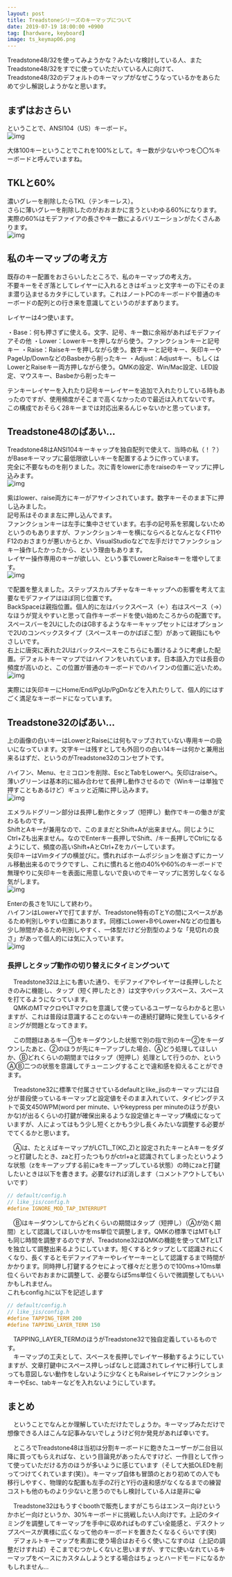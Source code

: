 ```yaml
---
layout: post
title: Treadstoneシリーズのキーマップについて
date: 2019-07-19 18:00:00 +0900
tag: [hardware, keyboard]
image: ts_keymap06.png
---
```


Treadstone48/32を使ってみようかな？みたいな検討している人、またTreadstone48/32をすでに使っていただいている人に向けて、Treadstone48/32のデフォルトのキーマップがなぜこうなっているかをあらためて少し解説しようかなと思います。  

## まずはおさらい

ということで、ANSI104（US）キーボード。  
![img](/assets/photos/ts_keymap00.png)  

大体100キーということでこれを100%として。キー数が少ないやつを〇〇%キーボードと呼んでいますね。  

## TKLと60%

濃いグレーを削除したらTKL（テンキーレス）。  
さらに薄いグレーを削除したのがおおまかに言うといわゆる60%になります。  
実際の60%はモデファイアの長さやキー数によるバリエーションがたくさんあります。  
![img](/assets/photos/ts_keymap01.png)  

## 私のキーマップの考え方

既存のキー配置をおさらいしたところで、私のキーマップの考え方。  
不要キーをそぎ落としてレイヤーに入れるときはギュッと文字キーの下にそのまま潜り込ませるカタチにしています。これはノートPCのキーボードや普通のキーボードの配列との行き来を意識してというのがまずあります。

レイヤーは4つ使います。  

・Base：何も押さずに使える。文字、記号、キー数に余裕があればモデファイアその他
・Lower：Lowerキーを押しながら使う。ファンクションキーと記号キー
・Raise：Raiseキーを押しながら使う。数字キーと記号キー、矢印キーやPageUp/DownなどのBasbeから削ったキー
・Adjust：Adjustキー、もしくはLowerとRaiseキー両方押しながら使う。QMKの設定、Win/Mac設定、LED設定、マウスキー、Basbeから削ったキー

テンキーレイヤーを入れたり記号キーレイヤーを追加で入れたりしている時もあったのですが、使用頻度がそこまで高くなかったので最近は入れてないです。  
この構成でおそらく28キーまでは対応出来るんじゃないかと思っています。  

## Treadstone48のばあい…

Treadstone48はANSI104キーキャップを独自配列で使えて、当時の私（！？）がBaseキーマップに最低限欲しいキーを配置するように作っています。  
完全に不要なものを削りました。次に青をlowerに赤をraiseのキーマップに押し込みます。  
![img](/assets/photos/ts_keymap03.png)  

紫はlower、raise両方にキーがアサインされています。数字キーそのまま下に押し込みました。  
記号系はそのまま左に押し込んでます。  
ファンクションキーは左手に集中させています。右手の記号系を邪魔しないためというのもありますが、ファンクションキーを横にならべるとなんとなくF11やF12のおさまりが悪いからとか、VisualStudioなどで左手だけでファンクションキー操作したかったから、という理由もあります。  
レイヤー操作専用のキーが欲しい、という事でLowerとRaiseキーを増やしてます。  
![img](/assets/photos/ts_keymap04.png)  

で配置を整えました。ステップスカルプチャなキーキャップへの影響を考えて主要なモデファイアはほぼ同じ位置です。  
BackSpaceは親指位置。個人的に左はバックスペース（←）右はスペース（→）なほうが覚えやすいと思って自作キーボードを使い始めたころからの配置です。スペースバーを2UにしたのはGBするようなキーキャップセットにはオプションで2Uのコンベックスタイプ（スペースキーのかばぼこ型）があって親指にもやさしいです。  
右上に唐突に表れた2Uはバックスペースをこちらにも置けるように考慮した配置。デフォルトキーマップではハイフンをいれています。日本語入力では長音の頻度が高いのと、この位置が普通のキーボードでのハイフンの位置に近いため。  
![img](/assets/photos/ts_keymap05.png)  

実際には矢印キーにHome/End/PgUp/PgDnなどを入れたりして、個人的にはすごく満足なキーボードになっています。  

## Treadstone32のばあい…

上の画像の白いキーはLowerとRaiseには何もマップされていない専用キーの扱いになっています。文字キーは残すとしても外回りの白い14キーは何かと兼用出来るはずだ、というのがTreadstone32のコンセプトです。  

ハイフン、Menu、セミコロンを削除、EscとTabをLowerへ。矢印はraiseへ。薄いグリーンは基本的に組み合わせて長押し動作させるので（Winキーは単独で押すこともあるけど）ギュッと近隣に押し込みます。  
![img](/assets/photos/ts_keymap06.png)  

エメラルドグリーン部分は長押し動作とタップ（短押し）動作でキーの働きが変わるものです。  
ShiftとAキーが兼用なので、このままだとShift+Aが出来ません。同じようにCtrl+Zも出来ません。なのでEnterキー長押しでShift、/キー長押しでCtrlになるようにして、頻度の高いShift+AとCtrl+Zをカバーしています。  
矢印キーはVimタイプの横並びに。慣れればホームポジションを崩さずにカーソル移動出来るのでラクですし、これに慣れると他の40%や60%のキーボードで無理やりに矢印キーを表面に用意しないで良いのでキーマップに苦労しなくなる気がします。  
![img](/assets/photos/ts_keymap07.png)  

Enterの長さを1Uにして終わり。  
ハイフンはLower+Yで打てますが、Treadstone特有のTとYの間にスペースがあるため判別しやすい位置にあります。同様にLower+BやLower+Nなどの位置も少し隙間があるため判別しやすく、一体型だけど分割型のような「見切れの良さ」があって個人的には気に入っています。  
![img](/assets/photos/ts_keymap08.png)  

### 長押しとタップ動作の切り替えにタイミングついて

　Treadstone32は上にも書いた通り、モデファイアやレイヤーは長押ししたときのみに機能し、タップ（短く押したとき）は文字やバックスペース、スペースを打てるようになっています。  
　QMKのMTマクロやLTマクロを意識して使っているユーザーならわかると思いますが、これは普段は意識することのないキーの連続打鍵時に発生しているタイミングが問題となってきます。  

　この問題はあるキー①をキーダウンした状態で別の指で別のキー②をキーダウンしたあと、②のほうが先にキーアップした場合、Ⓐどう処理してほしいか、Ⓑどれくらいの期間まではタップ（短押し）処理として行うのか、というⒶⒷ二つの状態を意識してチューニングすることで違和感を抑えることができます。  

　Treadstone32に標準で付属させているdefaultとlike_jisのキーマップには自分が普段使っているキーマップと設定値をそのまま入れていて、タイピングテストで英文450WPM(word per minute、いやkeypress per minuteのほうが良いかな)が出るくらいの打鍵が確保出来るような設定値とキーマップ構成になっていますが、人によってはもう少し短くとかもう少し長くみたいな調整する必要がでてくるかと思います。  

　Ⓐは、たとえばキーマップがLCTL_T(KC_Z)と設定されたキーとAキーをダダっと打鍵したとき、zaと打ったつもりがctrl+aと認識されてしまったというような状態（zをキーアップする前にaをキーアップしている状態）の時にzaと打鍵したいときは以下を書きます。必要なければ消します（コメントアウトしてもいいです）

```c
// default/config.h
// like_jis/config.h
#define IGNORE_MOD_TAP_INTERRUPT
```

　Ⓑはキーダウンしてからどれくらいの期間はタップ（短押し）（Ⓐが効く期間）として認識してほしいかをms単位で調整します。QMKの標準ではMTもLTも同じ時間を調整するのですが、Treadstone32はQMKの機能を使ってMTとLTを独立して調整出来るようにしています。短くするとタップとして認識されにくくなり、長くするとモデファイアキーやレイヤーキーとして認識するまで時間がかかります。同時押し打鍵するクセによって様々だと思うので100ms→10ms単位くらいでおおまかに調整して、必要ならば5ms単位くらいで微調整してもいいかもしれません。  
これもconfig.hに以下を記述します

```c
// default/config.h
// like_jis/config.h
#define TAPPING_TERM 200
#define TAPPING_LAYER_TERM 150
```

　TAPPING_LAYER_TERMのほうがTreadstone32で独自定義しているものです。  
　キーマップの工夫として、スペースを長押しでレイヤー移動するようにしていますが、文章打鍵中にスペース押しっぱなしと認識されてレイヤに移行してしまっても意図しない動作をしないように少なくともRaiseレイヤにファンクションキーやEsc、tabキーなどを入れないようにしています。  

## まとめ

　ということでなんとか理解していただけたでしょうか。キーマップみただけで想像できる人はこんな記事みないでしょうけど何か発見があれば幸いです。  

　ところでTreadstone48は当初は分割キーボードに飽きたユーザーが二台目以降に買ってもらえればな、という目論見があったんですけど、一作目として作って使っていただける方のほうが多いように感じています（そして大抵OLEDを削ってつけてくれています(笑)）。キーマップ自体も冒頭のとおり初めての人でも移行しやすく、物理的な配置も左手のZ行とY行の違和感がなくなるまでの練習コストも他のものより少ないと思うのでもし検討している人は是非に😀  

　Treadstone32はもうすぐboothで販売しますがこちらはエンスー向けというかホビー向けというか、30%キーボードに挑戦したい人向けです。上記のタイミングを調整してキーマップを手中に収めればものすごい全能感と、デスクトップスペースが異様に広くなって他のキーボードを置きたくなるくらいです(笑)  
　デフォルトキーマップを素直に使う場合はおそらく使いこなすのは（上記の調整だけすれば）そこまでむつかしくないと思いますが、すでに使いなれているキーマップをベースにカスタムしようとする場合はちょっとハードモードになるかもしれません…  
